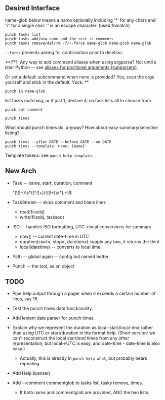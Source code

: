 <!-- vi: set et ts=4 sw=4 -->
## Desired Interface
name-glob below means a name optionally including '*' for any chars and
'?' for a single char. '\' is an escape character. (used fnmatch)

    punch tasks list
    punch tasks add/new name and the rest is comments
    punch tasks remove/del/rm -f/--force name-glob name-glob name-glob

`--force` prevents asking for confirmation prior to deletion.

**???: Any way to add command aliases when using argparse? Not until a later
Python -- see [aliases for positional arguments (subparsers)][aliases].

  [aliases]: http://bugs.python.org/issue9234

Or set a default subcommand when none is provided?
Yes, scan the args yourself and stick in the default. Yuck. **

    punch in name-glob
list tasks matching, or if just 1, declare it; no task lists all to choose from

    punch out comment

    punch times

What should punch times do, anyway? How about easy summary/selective listing?

    punch times --after DATE --before DATE --on DATE
    punch times --template 'name: {name}'

Template tokens: see `punch help template`.

## New Arch
* Task -- name, start, duration, comment

    ^(\S+)\s*([^/]+)/(\S+)\s*(.+)$

* TaskStream -- skips comment and blank lines
    - read(fileobj)
    - write(fileobj, taskseq)

* ISO -- handles ISO formatting, UTC->local conversions for summary
    - now() -- current date-time in UTC
    - duration(start=, stop=, duration=) supply any two, it returns the third
    - local(datetime) -- converts to local time

* Path -- global again -- config but named better

* Punch -- the tool, as an object

## TODO
* Pipe help output through a pager when it exceeds a certain number of lines,
  say 18.
* Test the punch times date functionality.
* Add lenient date parser for punch times.
* Explain why we represent the duration as local-start/local-end rather than
  using UTC or start/duration in the format help. (Short version: we can't
  reconstruct the local start/end times from any other representation, but
  local->UTC is easy, and date-time - date-time is also easy.)

     * Actually, this is already in `punch help what`, but probably bears
       repeating.
* Add Help.license()
* Add --comment commentglob to tasks list, tasks remove, times.
    - If both name and commentglob are provided, AND the two lists.
